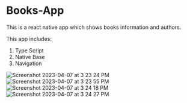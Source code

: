 # Books-App
This is a react native app which shows books information and authors.

This app includes:
1. Type Script
2. Native Base
3. Navigation


![Screenshot 2023-04-07 at 3 23 24 PM](https://user-images.githubusercontent.com/80375443/230592729-ca99f6d8-ab7f-4feb-8b8c-4b15f57d29f8.png)
![Screenshot 2023-04-07 at 3 23 55 PM](https://user-images.githubusercontent.com/80375443/230592788-0e427149-e79d-4f7e-9d3d-2982eecd96cc.png)
![Screenshot 2023-04-07 at 3 24 18 PM](https://user-images.githubusercontent.com/80375443/230592841-3597c52b-b5c2-42e0-8944-84491bb6b45c.png)
![Screenshot 2023-04-07 at 3 24 27 PM](https://user-images.githubusercontent.com/80375443/230592867-17723409-6c42-43da-afb6-7d7c5dc53521.png)
